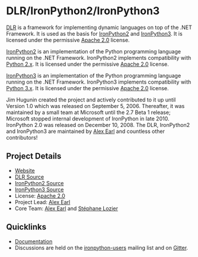 # DLR/IronPython2/IronPython3

[DLR](https://github.com/IronLanguages/dlr) is a framework for implementing dynamic languages on top of the .NET Framework. It is used as the basis for [IronPython2](https://github.com/IronLanguages/ironpython2) and [IronPython3](https://github.com/IronLanguages/ironpython3). It is licensed under the permissive [Apache 2.0](https://github.com/IronLanguages/dlr/blob/master/LICENSE) license.

[IronPython2](http://ironpython.net) is an implementation of the Python programming language running on the .NET Framework. IronPython2 implements compatibility with [Python 2.x](https://python.org). It is licensed under the permissive [Apache 2.0](https://github.com/IronLanguages/dlr/blob/master/LICENSE) license.

[IronPython3](http://ironpython.net) is an implementation of the Python programming language running on the .NET Framework. IronPython3 implements compatibility with [Python 3.x](https://python.org). It is licensed under the permissive [Apache 2.0](https://github.com/IronLanguages/dlr/blob/master/LICENSE) license.

Jim Hugunin created the project and actively contributed to it up until Version 1.0 which was released on September 5, 2006. Thereafter, it was maintained by a small team at Microsoft until the 2.7 Beta 1 release; Microsoft stopped internal development of IronPython in late 2010. IronPython 2.0 was released on December 10, 2008. The DLR, IronPython2 and IronPython3 are maintained by [Alex Earl](https://github.com/slide) and countless other contributors!

## Project Details

* [Website](http://ironpython.net)
* [DLR Source](https://github.com/IronLanguages/dlr)
* [IronPython2 Source](https://github.com/IronLanguages/ironpython2)
* [IronPython3 Source](https://github.com/IronLanguages/ironpython3)
* License: [Apache 2.0](https://github.com/IronLanguages/dlr/blob/master/LICENSE)
* Project Lead: [Alex Earl](https://github.com/slide)
* Core Team: [Alex Earl](https://github.com/slide) and [Stéphane Lozier](https://github.com/slozire)

## Quicklinks

* [Documentation](https://github.com/IronLanguages/docs)
* Discussions are held on the [ironpython-users](https://ironpython.groups.io) mailing list and on [Gitter](https://gitter.im/IronLanguages/ironpython).

